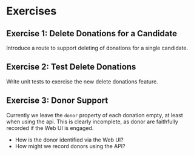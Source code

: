 # Exercises

## Exercise 1: Delete Donations for a Candidate

Introduce a route to support deleting of donations for a single candidate.

## Exercise 2: Test Delete Donations

Write unit tests to exercise the new delete donations feature.

## Exercise 3: Donor Support

Currently we leave the `donor` property of each donation empty, at least when using the api. This is clearly incomplete, as donor are faithfully recorded if the Web UI is engaged.

- How is the donor identified via the Web UI?
- How might we record donors using the API? 